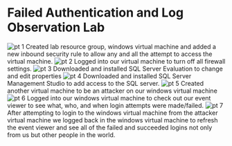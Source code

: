 # Failed Authentication and Log Observation Lab

![pt 1](https://github.com/garrick8jackson/Lab-1/assets/38325200/97b372c9-51ac-4f92-ab71-51ed2c1b7dda)
Created lab resource group, windows virtual machine and added a new inbound security rule to allow any and all the attempt to access the virtual machine.
![pt 2](https://github.com/garrick8jackson/Lab-1/assets/38325200/aa57cef4-a0d0-4406-9eb4-0bda93ed895a)
Logged into our virtual machine to turn off all firewall settings.
![pt 3](https://github.com/garrick8jackson/Lab-1/assets/38325200/266bc22d-0f81-435d-83eb-ea81d48e319c)
Downloaded and installed SQL Server Evaluation to change and edit properties
![pt 4](https://github.com/garrick8jackson/Lab-1/assets/38325200/f9c55a57-3c7b-436d-8662-f28ef93c6265)
Downloaded and installed SQL Server Management Studio to add access to the SQL server.
![pt 5](https://github.com/garrick8jackson/Lab-1/assets/38325200/beb97969-4593-4764-9a15-cf9fa5b886d6)
Created another virtual machine to be an attacker on our windows virtual machine
![pt 6](https://github.com/garrick8jackson/Lab-1/assets/38325200/5d3beb07-9179-42ba-af61-ef171672272b)
Logged into our windows virtual machine to check out our event viewer to see what, who, and when login attempts were made/failed.
![pt 7](https://github.com/garrick8jackson/Lab-1/assets/38325200/c473ac3d-2c47-4fea-b646-8d7daffdbd1b)
After attempting to login to the windows virtual machine from the attacker virtual machine we logged back in the windows virtual machine to refresh the event viewer and see all of the failed and succeeded logins not only from us but other people in the world.
